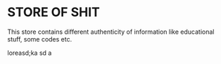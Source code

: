 # STORE OF SHIT

This store contains different authenticity of information like educational stuff, some codes etc.


loreasd;ka
sd 
a
